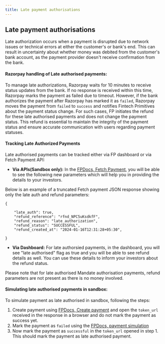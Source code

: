 ```yaml
---
title: Late payment authorisations
---
```

## Late payment authorisations

Late authorization occurs when a payment is disrupted due to network issues or technical errors at either the customer's or bank's end. This can result in uncertainty about whether money was debited from the customer's bank account, as the payment provider doesn't receive confirmation from the bank.

#### Razorpay handling of Late authorised payments:
To manage late authorizations, Razorpay waits for 10 minutes to receive status updates from the bank. If no response is received within this time, Razorpay marks the payment as failed due to timeout. However, if the bank authorizes the payment after Razorpay has marked it as `failed`, Razorpay moves the payment from `failed` to `success` and notifies Fintech Primitives about the payment status change. For such cases, FP initiates the refund for these late authorised payments and does not change the payment status. This refund is essential to maintain the integrity of the payment status and ensure accurate communication with users regarding payment statuses.

#### Tracking Late Authorized Payments
Late authorised payments can be tracked either via FP dashboard or via Fetch Payment API:
- **Via APIs(Sandbox only):** In the [FPDocs, Fetch Payment](https://fintechprimitives.com/docs/api/#fetch-a-payment), you will be able to see the following new parameters which will help you in providing the details to your investors.


Below is an example of a truncated Fetch payment JSON response showing only the  late auth and refund parameters:
```
{
    
    "late_auth": true,
    "refund_reference": "rfnd_NPC5uKsdkfF",
    "refund_reason": "late_authorization",
    "refund_status": "SUCCESSFUL",
    "refund_created_at": "2024-01-16T12:31:28+05:30",

}
```
- **Via Dashboard:** For late authorsied payments, in the dashboard, you will see "late authorised" flag as true and you will be able to see refund details as well. You can use these details to inform your investors about the refund status.

Please note that for late authorised Mandate authorisation payments, refund parameters are not present as there is no money involved.

#### Simulating late authorised payments in sandbox:
To simulate payment as late authorised in sandbox, following the steps:
1. Create payment using [FPDocs, Create payment](https://fintechprimitives.com/docs/api/#create-a-payment) and open the `token_url` received in the response in a browser and do not mark the payment as success yet.
2. Mark the payment as `failed` using the [FPDocs, payment simulation](https://fintechprimitives.com/docs/api/#payment-simulation)
3. Now mark the payment as `successful` in the `token_url` opened in step 1. This should mark the payment as late authorised payment. 

